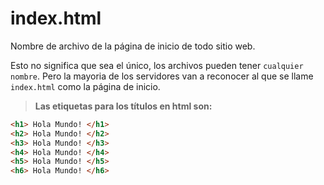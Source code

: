 # index.html

Nombre de archivo de la página de inicio de todo sitio web.

Esto no significa que sea el único, los archivos pueden tener `cualquier nombre`. Pero la mayoria de los servidores van a reconocer al que se llame `index.html` como la página de inicio.

> **Las etiquetas para los títulos en html son:**

~~~ html
<h1> Hola Mundo! </h1>
<h2> Hola Mundo! </h2>
<h3> Hola Mundo! </h3>
<h4> Hola Mundo! </h4>
<h5> Hola Mundo! </h5>
<h6> Hola Mundo! </h6>
~~~
